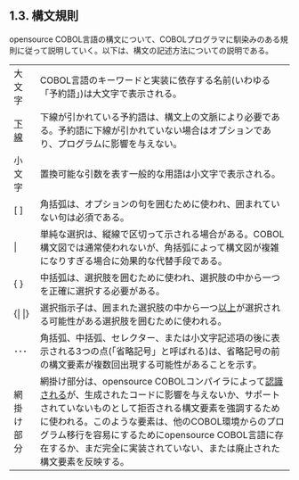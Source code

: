 ## 1.3. 構文規則

opensource COBOL言語の構文について、COBOLプログラマに馴染みのある規則に従って説明していく。以下は、構文の記述方法についての説明である。

| | |
| :--- | :--- |
|大文字|COBOL言語のキーワードと実装に依存する名前(いわゆる「予約語」)は大文字で表示される。|
|<u>下線</u>|下線が引かれている予約語は、構文上の文脈により必要である。予約語に下線が引かれていない場合はオプションであり、プログラムに影響を与えない。|
|小文字|置換可能な引数を表す一般的な用語は小文字で表示される。|
|[ ]|角括弧は、オプションの句を囲むために使われ、囲まれていない句は必須である。|
| \| |単純な選択は、縦線で区切って示される場合がある。COBOL構文図では通常使われないが、角括弧によって構文図が複雑になりすぎる場合に効果的な代替手段である。|
|{ }|中括弧は、選択肢を囲むために使われ、選択肢の中から一つを正確に選択する必要がある。|
|{\| \|}|選択指示子は、囲まれた選択肢の中から一つ<u>以上</u>が選択される可能性がある選択肢を囲むために使われる。|
|･･･|角括弧、中括弧、セレクター、または小文字記述項の後に表示される3つの点(「省略記号」と呼ばれる)は、省略記号の前の構文要素が複数回出現する可能性があることを示す。|
|網掛け部分|網掛け部分は、opensource COBOLコンパイラによって<u>認識される</u>が、生成されたコードに影響を与えないか、サポートされていないものとして拒否される構文要素を強調するために使われる。このような要素は、他のCOBOL環境からのプログラム移行を容易にするためにopensource COBOL言語に存在するか、まだ完全に実装されていない、または廃止された構文要素を反映する。|

